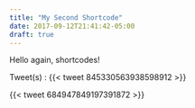 ```yaml
---
title: "My Second Shortcode"
date: 2017-09-12T21:41:42-05:00
draft: true
---
```


Hello again, shortcodes!
<!--more-->

Tweet(s) :
{{< tweet 845330563938598912 >}}

{{< tweet 684947849197391872 >}}

